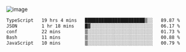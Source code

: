 ![image](https://github-profile-trophy.vercel.app/?username=CMOISDEAD&theme=darkhub&row=1&no-frame=true&margin-w=15&margin-h=15)
<!--START_SECTION:waka-->

```txt
TypeScript   19 hrs 4 mins   ██████████████████████▒░░   89.87 %
JSON         1 hr 18 mins    █▓░░░░░░░░░░░░░░░░░░░░░░░   06.17 %
conf         22 mins         ▒░░░░░░░░░░░░░░░░░░░░░░░░   01.73 %
Bash         11 mins         ▒░░░░░░░░░░░░░░░░░░░░░░░░   00.88 %
JavaScript   10 mins         ▒░░░░░░░░░░░░░░░░░░░░░░░░   00.79 %
```

<!--END_SECTION:waka--> 
